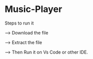 # Music-Player

Steps to run it

--> Download the file

--> Extract the file

--> Then Run it on Vs Code or other IDE.
